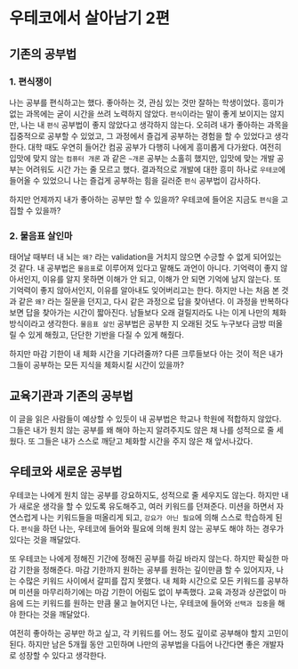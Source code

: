 # 우테코에서 살아남기 2편

## 기존의 공부법

### 1. 편식쟁이

나는 공부를 편식하고는 했다. 좋아하는 것, 관심 있는 것만 잘하는 학생이었다. 흥미가 없는 과목에는 굳이 시간을 쓰려 노력하지 않았다. `편식`이라는 말이 좋게 보이지는 않지만, 나는 내 `편식` 공부법이 좋지 않았다고 생각하지 않는다. 오히려 내가 좋아하는 과목을 집중적으로 공부할 수 있었고, 그 과정에서 즐겁게 공부하는 경험을 할 수 있었다고 생각한다. 대학 때도 우연히 들어간 컴공 공부가 다행히 나에게 흥미롭게 다가왔다. 여전히 입맛에 맞지 않는 `컴퓨터 개론` 과 같은 `~개론` 공부는 소홀히 했지만, 입맛에 맞는 개발 공부는 어려워도 시간 가는 줄 모르고 했다. 결과적으로 개발에 대한 흥미 하나로 `우테코`에 들어올 수 있었으니 나는 즐겁게 공부하는 힘을 길러준 `편식` 공부법이 감사하다.

하지만 언제까지 내가 좋아하는 공부만 할 수 있을까? 우테코에 들어온 지금도 `편식`을 고집할 수 있을까?

### 2. 물음표 살인마

태어날 때부터 내 뇌는 `왜?` 라는 validation을 거치지 않으면 수긍할 수 없게 되어있는 것 같다. 내 공부법은 `물음표`로 이루어져 있다고 말해도 과언이 아니다. 기억력이 좋지 않아서인지, 이유를 알지 못하면 이해가 안 되고, 이해가 안 되면 기억에 남지 않는다. 또 기억력이 좋지 않아서인지, 이유를 알아내도 잊어버리고는 한다. 하지만 나는 처음 본 것과 같은 `왜?` 라는 질문을 던지고, 다시 같은 과정으로 답을 찾아낸다. 이 과정을 반복하다 보면 답을 찾아가는 시간이 짧아진다. 남들보다 오래 걸릴지라도 나는 이게 나만의 체화 방식이라고 생각한다. `물음표 살인` 공부법은 공부한 지 오래된 것도 누구보다 금방 떠올릴 수 있게 해줬고, 단단한 기반을 다질 수 있게 해줬다.

하지만 마감 기한이 내 체화 시간을 기다려줄까? 다른 크루들보다 아는 것이 적은 내가 그들이 공부하는 모든 지식을 체화시킬 시간이 있을까?

## 교육기관과 기존의 공부법

이 글을 읽은 사람들이 예상할 수 있듯이 내 공부법은 학교나 학원에 적합하지 않았다. 그들은 내가 원치 않는 공부를 왜 해야 하는지 알려주지도 않은 채 나를 성적으로 줄 세웠다. 또 그들은 내가 스스로 깨닫고 체화할 시간을 주지 않은 채 앞서나갔다.

## 우테코와 새로운 공부법

우테코는 나에게 원치 않는 공부를 강요하지도, 성적으로 줄 세우지도 않는다. 하지만 내가 새로운 생각을 할 수 있도록 유도해주고, 여러 키워드를 던져준다. 미션을 하면서 자연스럽게 나는 키워드들을 떠올리게 되고, `강요가 아닌 필요`에 의해 스스로 학습하게 된다. `편식`을 하던 나는, 우테코에 들어와 필요에 의해 원치 않는 공부도 해야 하는 경우가 있다는 것을 깨달았다.

또 우테코는 나에게 정해진 기간에 정해진 공부를 하길 바라지 않는다. 하지만 확실한 마감 기한을 정해준다. 마감 기한까지 원하는 공부를 원하는 깊이만큼 할 수 있어지자, 나는 수많은 키워드 사이에서 갈피를 잡지 못했다. 내 체화 시간으로 모든 키워드를 공부하며 미션을 마무리하기에는 마감 기한이 어림도 없이 부족했다. 교육 과정과 상관없이 마음에 드는 키워드를 원하는 만큼 물고 늘어지던 나는, 우테코에 들어와 `선택과 집중`을 해야 한다는 것을 깨달았다.

여전히 좋아하는 공부만 하고 싶고, 각 키워드를 어느 정도 깊이로 공부해야 할지 고민이 된다. 하지만 남은 5개월 동안 고민하며 나만의 공부법을 다듬어 나간다면 좋은 개발자로 성장할 수 있다고 생각한다.
